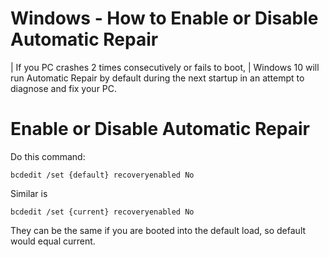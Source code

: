 # Windows - How to Enable or Disable Automatic Repair

| If you PC crashes 2 times consecutively or fails to boot,
| Windows 10 will run Automatic Repair by default during the next
  startup in an attempt to diagnose and fix your PC.

Enable or Disable Automatic Repair
==================================

Do this command:

``` {.sourceCode .PowerShell}
bcdedit /set {default} recoveryenabled No
```

Similar is

``` {.sourceCode .PowerShell}
bcdedit /set {current} recoveryenabled No
```

They can be the same if you are booted into the default load, so default
would equal current.
